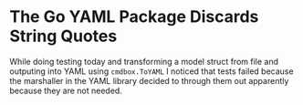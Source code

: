 # The Go YAML Package Discards String Quotes

While doing testing today and transforming a model struct from file and
outputing into YAML using `cmdbox.ToYAML` I noticed that tests failed
because the marshaller in the YAML library decided to through them out
apparently because they are not needed.

